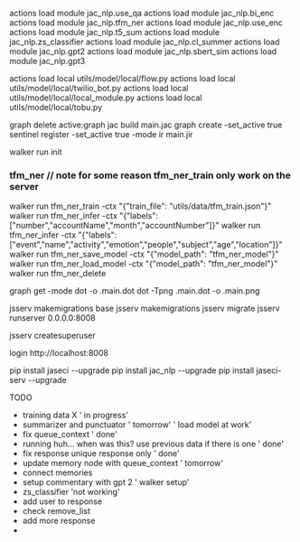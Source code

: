 actions load module jac_nlp.use_qa
actions load module jac_nlp.bi_enc
actions load module jac_nlp.tfm_ner
actions load module jac_nlp.use_enc
actions load module jac_nlp.t5_sum
actions load module jac_nlp.zs_classifier
actions load module jac_nlp.cl_summer
actions load module jac_nlp.gpt2
actions load module jac_nlp.sbert_sim
actions load module jac_nlp.gpt3




actions load local utils/model/local/flow.py
actions load local utils/model/local/twilio_bot.py
actions load local utils/model/local/local_module.py
actions load local utils/model/local/tobu.py

graph delete active:graph
jac build main.jac
graph create -set_active true
sentinel register -set_active true -mode ir main.jir

walker run init



### tfm_ner // note for some reason tfm_ner_train only work on the server 


walker run tfm_ner_train -ctx "{\"train_file\": \"utils/data/tfm_train.json\"}"
walker run tfm_ner_infer -ctx "{\"labels\": [\"number\",\"accountName\",\"month\",\"accountNumber\"]}"
walker run tfm_ner_infer -ctx "{\"labels\": [\"event\",\"name\",\"activity\",\"emotion\",\"people\",\"subject\",\"age\",\"location\"]}"
walker run tfm_ner_save_model -ctx "{\"model_path\": \"tfm_ner_model\"}"
walker run tfm_ner_load_model -ctx "{\"model_path\": \"tfm_ner_model\"}"
walker run tfm_ner_delete



graph get -mode dot -o .main.dot
dot -Tpng .main.dot -o .main.png


jsserv makemigrations base
jsserv makemigrations
jsserv migrate
jsserv runserver 0.0.0.0:8008

jsserv createsuperuser

login http://localhost:8008



pip install jaseci --upgrade
pip install jac_nlp --upgrade
pip install jaseci-serv --upgrade

TODO 

- training data X ' in progress'
- summarizer and punctuator ' tomorrow' ' load model at work'
- fix queue_context ' done'
- running huh... when was this?  use previous data if there is one ' done'
- fix response unique response only ' done'
- update memory node with queue_context ' tomorrow'
- connect memories
- setup commentary with gpt 2 ' walker setup'
- zs_classifier 'not working' 
- add user to response
- check remove_list
- add more response
- 

